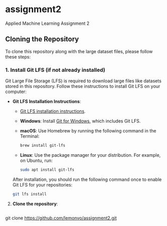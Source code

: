 # assignment2
Applied Machine Learning Assignment 2
## Cloning the Repository

To clone this repository along with the large dataset files, please follow these steps:

### 1. Install Git LFS (if not already installed)

Git Large File Storage (LFS) is required to download large files like datasets stored in this repository. Follow these instructions to install Git LFS on your computer:

- **Git LFS Installation Instructions**:
  - [Git LFS installation instructions](https://git-lfs.github.com/).

  - **Windows**: Install [Git for Windows](https://gitforwindows.org/), which includes Git LFS.
  - **macOS**: Use Homebrew by running the following command in the Terminal:
    ```bash
    brew install git-lfs
    ```
  - **Linux**: Use the package manager for your distribution. For example, on Ubuntu, run:
    ```bash
    sudo apt install git-lfs
    ```

  After installation, you should run the following command once to enable Git LFS for your repositories:

  ```bash
  git lfs install
2. **Clone the repository**:
   ```bash
  git clone https://github.com/lemonvo/assignment2.git
